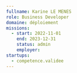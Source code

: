 ```yaml
---
fullname: Karine LE MENES
role: Business Developer
domaine: déploiement
missions:
  - start: 2022-11-01
    end: 2023-12-31
    status: admin
    employer:
startups:
  - competence.validee
---
```




